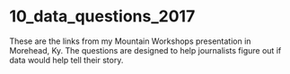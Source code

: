 # 10_data_questions_2017
These are the links from my Mountain Workshops presentation in Morehead, Ky. The questions are designed to help journalists figure out if data would help tell their story.

